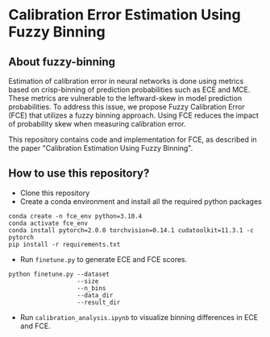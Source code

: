 # Calibration Error Estimation Using Fuzzy Binning

## About fuzzy-binning

Estimation of calibration error in neural networks is done using metrics based on crisp-binning of prediction probabilities such as ECE and MCE. These metrics are vulnerable to the leftward-skew in model prediction probabilities. To address this issue, we propose Fuzzy Calibration Error (FCE) that utilizes a fuzzy binning approach. Using FCE reduces the impact of probability skew when measuring calibration error.

This repository contains code and implementation for FCE, as described in the paper "Calibration Estimation Using Fuzzy Binning". 

## How to use this repository?

- Clone this repository
- Create a conda environment and install all the required python packages
```
conda create -n fce_env python=3.10.4
conda activate fce_env
conda install pytorch=2.0.0 torchvision=0.14.1 cudatoolkit=11.3.1 -c pytorch
pip install -r requirements.txt
```

- Run `finetune.py` to generate ECE and FCE scores.
```
python finetune.py --dataset
                   --size
                   --n_bins
                   --data_dir
                   --result_dir
```



- Run `calibration_analysis.ipynb` to visualize binning differences in ECE and FCE.












